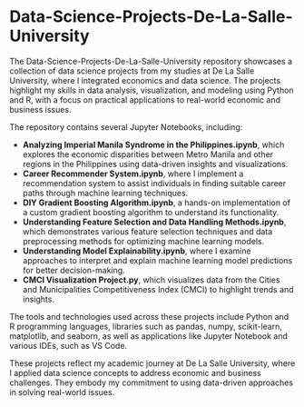 # Data-Science-Projects-De-La-Salle-University
The Data-Science-Projects-De-La-Salle-University repository showcases a collection of data science projects from my studies at De La Salle University, where I integrated economics and data science. The projects highlight my skills in data analysis, visualization, and modeling using Python and R, with a focus on practical applications to real-world economic and business issues.

The repository contains several Jupyter Notebooks, including:
 * **Analyzing Imperial Manila Syndrome in the Philippines.ipynb**, which explores the economic disparities between Metro Manila and other regions in the Philippines using data-driven insights and visualizations.
 * **Career Recommender System.ipynb**, where I implement a recommendation system to assist individuals in finding suitable career paths through machine learning techniques.
 * **DIY Gradient Boosting Algorithm.ipynb**, a hands-on implementation of a custom gradient boosting algorithm to understand its functionality.
 * **Understanding Feature Selection and Data Handling Methods.ipynb**, which demonstrates various feature selection techniques and data preprocessing methods for optimizing machine learning models.
 * **Understanding Model Explainability.ipynb**, where I examine approaches to interpret and explain machine learning model predictions for better decision-making.
 * **CMCI Visualization Project.py**, which visualizes data from the Cities and Municipalities Competitiveness Index (CMCI) to highlight trends and insights.

The tools and technologies used across these projects include Python and R programming languages, libraries such as pandas, numpy, scikit-learn, matplotlib, and seaborn, as well as applications like Jupyter Notebook and various IDEs, such as VS Code.

These projects reflect my academic journey at De La Salle University, where I applied data science concepts to address economic and business challenges. They embody my commitment to using data-driven approaches in solving real-world issues.
